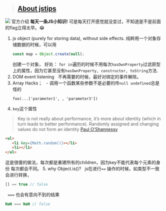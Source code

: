 > ## [About jstips](http://www.jstips.co/)
![](http://www.jstips.co/assets/images/jstips-animation.gif)
官方介绍 __每天一条JS小知识!__ 可是每天打开感觉就没变过，不知道是不是前面的flag立得太早。😂
1. js object (purely for storing data), without side effects.
   纯粹用一个对象存储数据的时候，可以用
   ```js
   const map = Object.create(null);
   ```
   创建一个对象，
   好处：
   `for in`遍历的时候不用每次`hasOwnProperty`过滤原型上的属性，因为它甚至没有`hasOwnProperty, constructor, toString`方法.
2. DOM event listening
   不再需要的时候，最好对绑定的事件解除。
3. Array Hacks；
   - 调用一个函数某些参数不是必要的传`null undefined`总是怪的
   ```
   foo(...['parameter1', , 'parameter3'])
   ```
4. `key`这个属性
> Key is not really about performance, it’s more about identity (which in turn leads to better performance). Randomly assigned and changing values do not form an identity [Paul O’Shannessy](https://github.com/facebook/react/issues/1342#issuecomment-39230939)<br/>
```html
<ul>
   <li key={Math.random()}></li>
   <li></li>
</ul>
```
这是很傻的做法，每次都是重建所有的children，因为key不能代表每个元素的身份 每次都会不同。
5. why Object.is()?
   js在进行`==` 操作的时候，如类型不一致会进行转换，
   ```js
   [] == true // false
   ```
   `===` 也会有意向不到的结果
   ```js
   NaN === NaN // false
   ```
